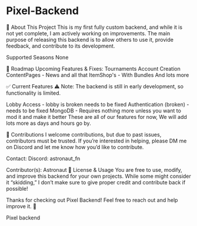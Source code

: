 # Pixel-Backend
🚀 About This Project
This is my first fully custom backend, and while it is not yet complete, I am actively working on improvements. The main purpose of releasing this backend is to allow others to use it, provide feedback, and contribute to its development.

Supported Seasons
None

📌 Roadmap
Upcoming Features & Fixes:
Tournaments
Account Creation
ContentPages - News and all that
ItemShop's - With Bundles
And lots more

✅ Current Features
⚠ Note: The backend is still in early development, so functionality is limited.

Lobby Access - lobby is broken needs to be fixed
Authentication (broken) - needs to be fixed
MongoDB - Requires nothing more unless you want to mod it and make it better
These are all of our features for now, We will add lots more as days and hours go by.

🤝 Contributions
I welcome contributions, but due to past issues, contributors must be trusted. If you’re interested in helping, please DM me on Discord and let me know how you’d like to contribute.

Contact:
Discord: astronaut_fn

Contributor(s):
Astronaut
📜 License & Usage
You are free to use, modify, and improve this backend for your own projects. While some might consider it “skidding,” I don’t make sure to give proper credit and contribute back if possible!

Thanks for checking out Pixel Backend! Feel free to reach out and help improve it. 🙌

Pixel backend

